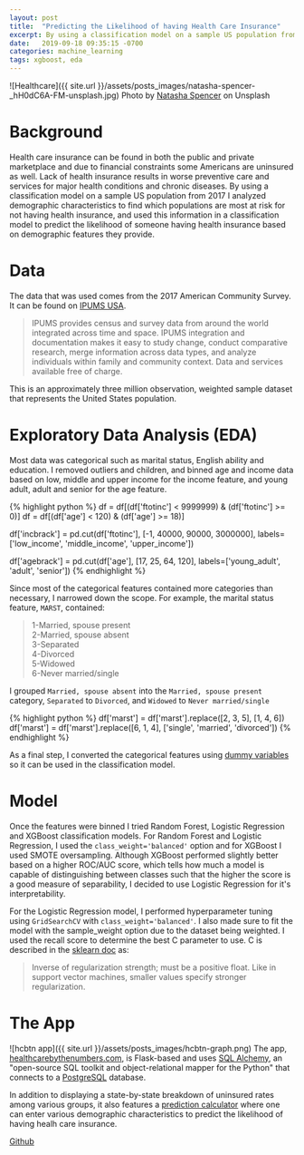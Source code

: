 ```yaml
---
layout: post
title:  "Predicting the Likelihood of having Health Care Insurance"
excerpt: By using a classification model on a sample US population from 2017 I analyzed demographic characteristics
date:   2019-09-18 09:35:15 -0700
categories: machine_learning
tags: xgboost, eda
---
```

![Healthcare]({{ site.url }}/assets/posts_images/natasha-spencer-_hH0dC6A-FM-unsplash.jpg)
Photo by [Natasha Spencer](https://unsplash.com/@totalshape?utm_source=unsplash&utm_medium=referral&utm_content=creditCopyText) on Unsplash

# Background
Health care insurance can be found in both the public and private marketplace and due to financial constraints some Americans are uninsured as well. Lack of health insurance results in worse preventive care and services for major health conditions and chronic diseases. By using a classification model on a sample US population from 2017 I analyzed demographic characteristics to find which populations are most at risk for not having health insurance, and used this information in a classification model to predict the likelihood of someone having health insurance based on demographic features they provide.

# Data
The data that was used comes from the 2017 American Community Survey. It can be found on [IPUMS USA](https://usa.ipums.org/usa/).

> IPUMS provides census and survey data from around the world integrated across time and space. IPUMS integration and documentation makes it easy to study change, conduct comparative research, merge information across data types, and analyze individuals within family and community context. Data and services available free of charge.

This is an approximately three million observation, weighted sample dataset that represents the United States population.

# Exploratory Data Analysis (EDA)
Most data was categorical such as marital status, English ability and education. I removed outliers and children, and binned age and income data based on low, middle and upper income for the income feature, and young adult, adult and senior for the age feature.

{% highlight python %}
df = df[(df['ftotinc'] < 9999999) & (df['ftotinc'] >= 0)]
df = df[(df['age'] < 120) & (df['age'] >= 18)]

df['incbrack'] = pd.cut(df['ftotinc'], [-1, 40000, 90000, 3000000], labels=['low_income', 'middle_income', 'upper_income'])

df['agebrack'] = pd.cut(df['age'], [17, 25, 64, 120], labels=['young_adult', 'adult', 'senior'])
{% endhighlight %}

Since most of the categorical features contained more categories than necessary, I narrowed down the scope. For example, the
marital status feature, `MARST`, contained:
> 1-Married, spouse present  
> 2-Married, spouse absent  
> 3-Separated  
> 4-Divorced  
> 5-Widowed  
> 6-Never married/single

I grouped `Married, spouse absent` into the `Married, spouse present` category, `Separated` to `Divorced`, and `Widowed` to `Never married/single`

{% highlight python %}
df['marst'] = df['marst'].replace([2, 3, 5], [1, 4, 6])
df['marst'] = df['marst'].replace([6, 1, 4], ['single', 'married', 'divorced'])
{% endhighlight %}

As a final step, I converted the categorical features using [dummy variables](https://pandas.pydata.org/pandas-docs/stable/reference/api/pandas.get_dummies.html) so it can be used in the classification model.

# Model
Once the features were binned I tried Random Forest, Logistic Regression and XGBoost classification models. For Random Forest and Logistic Regression, I used the `class_weight='balanced'` option and for XGBoost I used SMOTE oversampling. Although XGBoost performed slightly better based on a higher ROC/AUC score, which tells how much a model is capable of distinguishing between classes such that the higher the score is a good measure of separability, I decided to use Logistic Regression for it's interpretability.

For the Logistic Regression model, I performed hyperparameter tuning using `GridSearchCV` with `class_weight='balanced'`. I also made sure to fit the model with the sample_weight option due to the dataset being weighted. I used the recall score to determine the best C parameter to use. C is described in the [sklearn doc](https://scikit-learn.org/stable/modules/generated/sklearn.linear_model.LogisticRegression.html) as:
> Inverse of regularization strength; must be a positive float. Like in support vector machines, smaller values specify stronger regularization.

# The App
![hcbtn app]({{ site.url }}/assets/posts_images/hcbtn-graph.png)
The app, [healthcarebythenumbers.com](https://www.healthcarebythenumbers.com), is Flask-based and uses [SQL Alchemy](https://www.sqlalchemy.org/), an "open-source SQL toolkit and object-relational mapper for the Python" that connects to a [PostgreSQL](https://www.postgresql.org/) database.

In addition to displaying a state-by-state breakdown of uninsured rates among various groups, it also features a [prediction calculator](https://www.healthcarebythenumbers.com/predict) where one can enter various demographic characteristics to predict the likelihood of having healh care insurance.

[Github](https://github.com/abalone23/hcbtn)